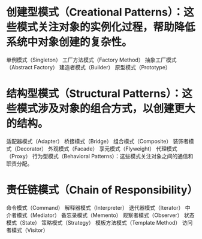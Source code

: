 # 创建型模式（Creational Patterns）：这些模式关注对象的实例化过程，帮助降低系统中对象创建的复杂性。
单例模式（Singleton）
工厂方法模式（Factory Method）
抽象工厂模式（Abstract Factory）
建造者模式（Builder）
原型模式（Prototype）

# 结构型模式（Structural Patterns）：这些模式涉及对象的组合方式，以创建更大的结构。
适配器模式（Adapter）
桥接模式（Bridge）
组合模式（Composite）
装饰者模式（Decorator）
外观模式（Facade）
享元模式（Flyweight）
代理模式（Proxy）
行为型模式（Behavioral Patterns）：这些模式关注对象之间的通信和职责分配。

# 责任链模式（Chain of Responsibility）
命令模式（Command）
解释器模式（Interpreter）
迭代器模式（Iterator）
中介者模式（Mediator）
备忘录模式（Memento）
观察者模式（Observer）
状态模式（State）
策略模式（Strategy）
模板方法模式（Template Method）
访问者模式（Visitor）


